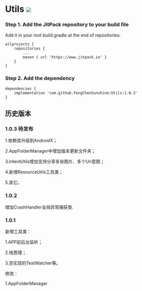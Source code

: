 # Utils [![](https://www.jitpack.io/v/FengChenSunshine/Utils.svg)](https://www.jitpack.io/#FengChenSunshine/Utils)

### Step 1. Add the JitPack repository to your build file

Add it in your root build.gradle at the end of repositories:

    allprojects {
		repositories {
			...
			maven { url 'https://www.jitpack.io' }
		}
    }

### Step 2. Add the dependency
    dependencies {
	    implementation 'com.github.FengChenSunshine:Utils:1.0.3'
	}

## 历史版本

### 1.0.3 待发布
1.依赖库升级到AndroidX；

2.AppFolderManager中增加版本更新文件夹；

3.IntentUtils增加支持分享多张图片、多个Uri意图；

4.新增ResourceUtils工具类；

5.其它。

### 1.0.2
增加CrashHandler全局异常捕获类.

### 1.0.1
新增工具类：

1.APP前后台监听；

2.栈管理；

3.空实现的TextWatcher等。

修改：

1.AppFolderManager


